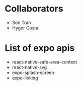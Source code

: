# Collaborators

- Son Tran
- Hygor Costa

# List of expo apis

- react-native-safe-area-context
- react-native-svg
- expo-splash-screen
- expo-linking
